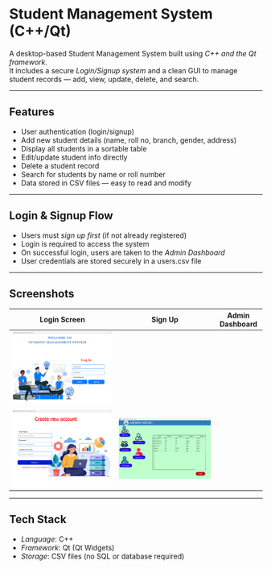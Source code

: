 #  Student Management System (C++/Qt)

A desktop-based Student Management System built using *C++ and the Qt framework*.  
It includes a secure *Login/Signup system* and a clean GUI to manage student records — add, view, update, delete, and search.

---

## Features

-  User authentication (login/signup)
-  Add new student details (name, roll no, branch, gender, address)
-  Display all students in a sortable table
-  Edit/update student info directly
-  Delete a student record
-  Search for students by name or roll number
-  Data stored in CSV files — easy to read and modify

---

##  Login & Signup Flow

- Users must *sign up first* (if not already registered)
- Login is required to access the system
- On successful login, users are taken to the *Admin Dashboard*
- User credentials are stored securely in a users.csv file

---

## Screenshots

| Login Screen | Sign Up  | Admin Dashboard |
|--------------|----------|-----------------|
| ![Login](https://github.com/Prashasti05/Student-Management-System/blob/05a23f0b432882a49a8e4e180205ac01973264a7/Screenshot_loginPage.png) |
 ![Signup](https://github.com/Prashasti05/Student-Management-System/blob/2ad595cf7d8f636fb030cdc6e0a0af9a3b8b8f86/Screenshot_RegisterPage.png) | ![Dashboard](https://github.com/Prashasti05/Student-Management-System/blob/3e3ed1d9ec76824fec59f2b0a893d2d630afa436/Screenshot_adminMenu.png) |


---

## Tech Stack

- *Language*: C++
- *Framework*: Qt (Qt Widgets)
- *Storage*: CSV files (no SQL or database required)


